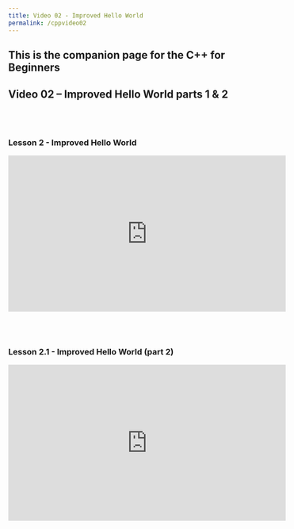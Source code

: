 ```yaml
---
title: Video 02 - Improved Hello World
permalink: /cppvideo02
---
```


## This is the companion page for the C++ for Beginners  
## Video 02 –  Improved Hello World parts 1 & 2
<br/>
<br/>

### Lesson 2 - Improved Hello World
<p align="center">
<iframe width="560" height="315" src="https://www.youtube-nocookie.com/embed/vGfnWS1sd0s" frameborder="0" allow="accelerometer; autoplay; encrypted-media; gyroscope; picture-in-picture" allowfullscreen></iframe>
</p>
<br/><br/>

### Lesson 2.1 - Improved Hello World (part 2)
<p align="center">
<iframe width="560" height="315" src="https://www.youtube-nocookie.com/embed/auRpqlvHmDo" frameborder="0" allow="accelerometer; autoplay; encrypted-media; gyroscope; picture-in-picture" allowfullscreen></iframe>
</p>
<br/><br/>
